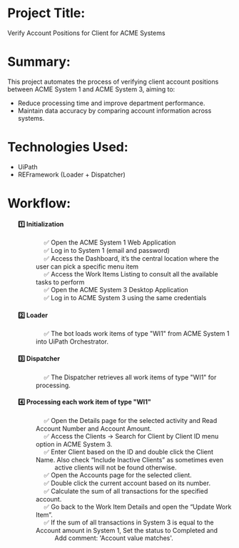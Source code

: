 <div>
  <h1>Project Title:</h1>
  <p>Verify Account Positions for Client for ACME Systems</p>
</div> 

<div>
  <h1>Summary:</h1>
  <p>This project automates the process of verifying client account positions between ACME System 1 and ACME System 3, aiming to:</p>
  <ul>
    <li>Reduce processing time and improve department performance.</li>
    <li>Maintain data accuracy by comparing account information across systems.</li> 
  </ul>
</div>

<div>
  <h1>Technologies Used:</h1>
  <ul>
    <li>UiPath</li>
    <li>REFramework (Loader + Dispatcher)</li> 
  </ul>
</div>

<div>
  <h1>Workflow:</h1>
  <ol>
    <dt><h4>1️⃣ Initialization</h4></dt>
      <dd>&emsp; ✅ Open the ACME System 1 Web Application</dd>
      <dd>&emsp; ✅ Log in to System 1 (email and password)</dd>
      <dd>&emsp; ✅ Access the Dashboard, it’s the central location where the user can pick a specific menu item</dd>
      <dd>&emsp; ✅ Access the Work Items Listing to consult all the available tasks to perform</dd>
      <dd>&emsp; ✅ Open the ACME System 3 Desktop Application</dd>
      <dd>&emsp; ✅ Log in to ACME System 3 using the same credentials</dd>
    <dt><h4>2️⃣ Loader</h4></dt>
      <dd>&emsp; ✅  The bot loads work items of type "WI1" from ACME System 1 into UiPath Orchestrator.</dd>
    <dt><h4>3️⃣ Dispatcher</h4></dt>
      <dd>&emsp; ✅  The Dispatcher retrieves all work items of type "WI1" for processing.</dd>
    <dt><h4>4️⃣ Processing each work item of type "WI1"</h4></dt>
      <dd>&emsp; ✅  Open the Details page for the selected activity and Read Account Number and Account Amount.</dd>
      <dd>&emsp; ✅  Access the Clients -> Search for Client by Client ID menu option in ACME System 3.</dd>
      <dd>&emsp; ✅  Enter Client based on the ID and double click the Client Name. Also check “Include Inactive Clients” as
sometimes even &emsp;&emsp;&emsp;active clients will not be found otherwise.</dd>
      <dd>&emsp; ✅  Open the Accounts page for the selected client.</dd>
      <dd>&emsp; ✅  Double click the current account based on its number.</dd>
      <dd>&emsp; ✅  Calculate the sum of all transactions for the specified account.</dd>
      <dd>&emsp; ✅  Go back to the Work Item Details and open the “Update Work Item”.</dd>
      <dd>&emsp; ✅  If the sum of all transactions in System 3 is equal to the Account amount in System 1, Set the status to Completed and &emsp;&emsp;&emsp;Add comment: 'Account value matches'.</dd>
  </ol>
</div>
